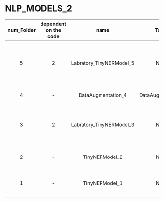 # NLP_MODELS_2

| num_Folder |dependent on the code| name | Task | Model-Type | توضیحات | 
|:-----:|:--:|:------------------------:|:---:|:-----:|:---------------------------------------------------------:|
| 5 | 2 | Labratory_TinyNERModel_5 | NER | Token-Classification | افزایش دیتای دیتاست , اعمال تغییرات رو بلاک انکودر |
| 4 | - | DataAugmentation_4 | DataAugmentation | - | افزایش دیتای یک دیتاست    |
| 3 | 2 | Labratory_TinyNERModel_3 | NER | Token-Classification | اعمال تغییرات رو بلاک انکودر و بررسی عملکرد |
| 2 | - | TinyNERModel_2 | NER | Token-Classification | ner یک مدل بسیار کوچک   |
| 1 | - | TinyNERModel_1 | NER | Token-Classification | ner یک مدل بسیار کوچک   |

